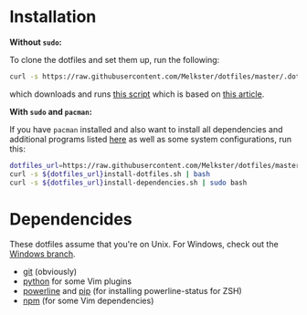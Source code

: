 # Installation

**Without `sudo`:**

To clone the dotfiles and set them up, run the following:

```sh
curl -s https://raw.githubusercontent.com/Melkster/dotfiles/master/.dotfiles/install-dotfiles.sh | bash
```

which downloads and runs [this script](https://raw.githubusercontent.com/Melkster/dotfiles/master/.dotfiles/install-dotfiles.sh) which is based on [this article](https://developer.atlassian.com/blog/2016/02/best-way-to-store-dotfiles-git-bare-repo/).

**With `sudo` and `pacman`:**

If you have `pacman` installed and also want to install all dependencies and additional programs listed [here](.dotfiles/pkglist.txt) as well as some system configurations, run this:

```sh
dotfiles_url=https://raw.githubusercontent.com/Melkster/dotfiles/master/.dotfiles/
curl -s ${dotfiles_url}install-dotfiles.sh | bash
curl -s ${dotfiles_url}install-dependencies.sh | sudo bash
```

# Dependencides

These dotfiles assume that you're on Unix. For Windows, check out the [Windows branch](https://github.com/Melkster/dotfiles/tree/windows).

- [git](https://git-scm.com/) (obviously)
- [python](https://www.python.org/downloads/) for some Vim plugins
- [powerline](https://github.com/powerline/powerline) and [pip](https://pypi.org/project/pip/) (for installing powerline-status for ZSH)
- [npm](https://www.npmjs.com/) (for some Vim dependencies)
